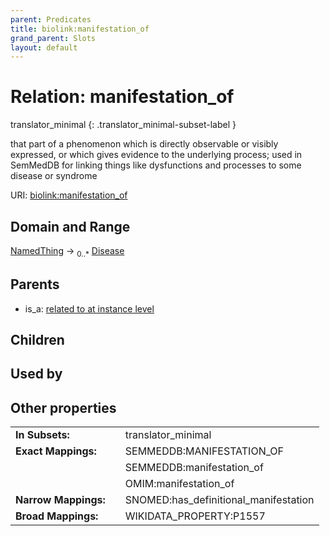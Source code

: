 ```yaml
---
parent: Predicates
title: biolink:manifestation_of
grand_parent: Slots
layout: default
---
```


# Relation: manifestation_of

translator_minimal
{: .translator_minimal-subset-label }


that part of a phenomenon which is directly observable or visibly expressed, or which gives evidence to the underlying process; used in SemMedDB for linking things like dysfunctions and processes to some disease or syndrome

URI: [biolink:manifestation_of](https://w3id.org/biolink/vocab/manifestation_of)

## Domain and Range

[NamedThing](NamedThing.md) ->  <sub>0..\*</sub> [Disease](Disease.md)

## Parents

 *  is_a: [related to at instance level](related_to_at_instance_level.md)

## Children


## Used by


## Other properties

|  |  |  |
| --- | --- | --- |
| **In Subsets:** | | translator_minimal |
| **Exact Mappings:** | | SEMMEDDB:MANIFESTATION_OF |
|  | | SEMMEDDB:manifestation_of |
|  | | OMIM:manifestation_of |
| **Narrow Mappings:** | | SNOMED:has_definitional_manifestation |
| **Broad Mappings:** | | WIKIDATA_PROPERTY:P1557 |

